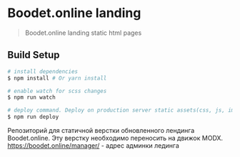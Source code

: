 # Boodet.online landing

> Boodet.online landing static html pages

## Build Setup

``` bash
# install dependencies
$ npm install # Or yarn install

# enable watch for scss changes
$ npm run watch

# deploy command. Deploy on production server static assets(css, js, images)
$ npm run deploy

```

Репозиторий для статичной верстки обновленного лендинга Boodet.online. Эту верстку необходимо переносить на движок MODX.
https://boodet.online/manager/ - адрес админки лединга
